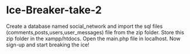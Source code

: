 # Ice-Breaker-take-2
Create a database named social_network and import the sql files (comments,posts,users,user_messages) file from the zip folder. Store this zip folder in the xampp/htdocs. Open the main.php file in localhost. Now sign-up and start breaking the ice!
